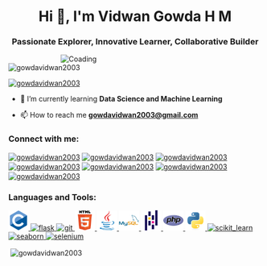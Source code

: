 <h1 align="center">Hi 👋, I'm Vidwan Gowda H M</h1>
<h3 align="center">Passionate Explorer, Innovative Learner, Collaborative Builder</h3>
<img align="right" alt="Coading" width=400 src="https://www.google.com/url?sa=i&url=https%3A%2F%2Fwww.pinterest.com%2Fpin%2Fcoding-gif-coding-discover-share-gifs--858428378991517366%2F&psig=AOvVaw3NO1LBJvP2H3N0iBBLOEhd&ust=1704825559747000&source=images&cd=vfe&opi=89978449&ved=0CBEQjRxqFwoTCLDQk6e4zoMDFQAAAAAdAAAAABAZ">


<p align="left"> <img src="https://komarev.com/ghpvc/?username=gowdavidwan2003&label=Profile%20views&color=0e75b6&style=flat" alt="gowdavidwan2003" /> </p>

<p align="left"> <a href="https://github.com/ryo-ma/github-profile-trophy"><img src="https://github-profile-trophy.vercel.app/?username=gowdavidwan2003" alt="gowdavidwan2003" /></a> </p>

- 🌱 I’m currently learning **Data Science and Machine Learning**

- 📫 How to reach me **gowdavidwan2003@gmail.com**

<h3 align="left">Connect with me:</h3>
<p align="left">
<a href="https://linkedin.com/in/gowdavidwan2003" target="blank"><img align="center" src="https://raw.githubusercontent.com/rahuldkjain/github-profile-readme-generator/master/src/images/icons/Social/linked-in-alt.svg" alt="gowdavidwan2003" height="30" width="40" /></a>
<a href="https://kaggle.com/gowdavidwan2003" target="blank"><img align="center" src="https://raw.githubusercontent.com/rahuldkjain/github-profile-readme-generator/master/src/images/icons/Social/kaggle.svg" alt="gowdavidwan2003" height="30" width="40" /></a>
<a href="https://instagram.com/gowdavidwan2003" target="blank"><img align="center" src="https://raw.githubusercontent.com/rahuldkjain/github-profile-readme-generator/master/src/images/icons/Social/instagram.svg" alt="gowdavidwan2003" height="30" width="40" /></a>
<a href="https://www.codechef.com/users/gowdavidwan2003" target="blank"><img align="center" src="https://cdn.jsdelivr.net/npm/simple-icons@3.1.0/icons/codechef.svg" alt="gowdavidwan2003" height="30" width="40" /></a>
<a href="https://www.hackerrank.com/gowdavidwan2003" target="blank"><img align="center" src="https://raw.githubusercontent.com/rahuldkjain/github-profile-readme-generator/master/src/images/icons/Social/hackerrank.svg" alt="gowdavidwan2003" height="30" width="40" /></a>
<a href="https://codeforces.com/profile/gowdavidwan2003" target="blank"><img align="center" src="https://raw.githubusercontent.com/rahuldkjain/github-profile-readme-generator/master/src/images/icons/Social/codeforces.svg" alt="gowdavidwan2003" height="30" width="40" /></a>
<a href="https://www.leetcode.com/gowdavidwan2003" target="blank"><img align="center" src="https://raw.githubusercontent.com/rahuldkjain/github-profile-readme-generator/master/src/images/icons/Social/leet-code.svg" alt="gowdavidwan2003" height="30" width="40" /></a>
</p>

<h3 align="left">Languages and Tools:</h3>
<p align="left"> <a href="https://www.cprogramming.com/" target="_blank" rel="noreferrer"> <img src="https://raw.githubusercontent.com/devicons/devicon/master/icons/c/c-original.svg" alt="c" width="40" height="40"/> </a> <a href="https://flask.palletsprojects.com/" target="_blank" rel="noreferrer"> <img src="https://www.vectorlogo.zone/logos/pocoo_flask/pocoo_flask-icon.svg" alt="flask" width="40" height="40"/> </a> <a href="https://git-scm.com/" target="_blank" rel="noreferrer"> <img src="https://www.vectorlogo.zone/logos/git-scm/git-scm-icon.svg" alt="git" width="40" height="40"/> </a> <a href="https://www.w3.org/html/" target="_blank" rel="noreferrer"> <img src="https://raw.githubusercontent.com/devicons/devicon/master/icons/html5/html5-original-wordmark.svg" alt="html5" width="40" height="40"/> </a> <a href="https://www.java.com" target="_blank" rel="noreferrer"> <img src="https://raw.githubusercontent.com/devicons/devicon/master/icons/java/java-original.svg" alt="java" width="40" height="40"/> </a> <a href="https://www.mysql.com/" target="_blank" rel="noreferrer"> <img src="https://raw.githubusercontent.com/devicons/devicon/master/icons/mysql/mysql-original-wordmark.svg" alt="mysql" width="40" height="40"/> </a> <a href="https://pandas.pydata.org/" target="_blank" rel="noreferrer"> <img src="https://raw.githubusercontent.com/devicons/devicon/2ae2a900d2f041da66e950e4d48052658d850630/icons/pandas/pandas-original.svg" alt="pandas" width="40" height="40"/> </a> <a href="https://www.php.net" target="_blank" rel="noreferrer"> <img src="https://raw.githubusercontent.com/devicons/devicon/master/icons/php/php-original.svg" alt="php" width="40" height="40"/> </a> <a href="https://www.python.org" target="_blank" rel="noreferrer"> <img src="https://raw.githubusercontent.com/devicons/devicon/master/icons/python/python-original.svg" alt="python" width="40" height="40"/> </a> <a href="https://scikit-learn.org/" target="_blank" rel="noreferrer"> <img src="https://upload.wikimedia.org/wikipedia/commons/0/05/Scikit_learn_logo_small.svg" alt="scikit_learn" width="40" height="40"/> </a> <a href="https://seaborn.pydata.org/" target="_blank" rel="noreferrer"> <img src="https://seaborn.pydata.org/_images/logo-mark-lightbg.svg" alt="seaborn" width="40" height="40"/> </a> <a href="https://www.selenium.dev" target="_blank" rel="noreferrer"> <img src="https://raw.githubusercontent.com/detain/svg-logos/780f25886640cef088af994181646db2f6b1a3f8/svg/selenium-logo.svg" alt="selenium" width="40" height="40"/> </a> </p>

<p>&nbsp;<img align="center" src="https://github-readme-stats.vercel.app/api?username=gowdavidwan2003&show_icons=true&locale=en" alt="gowdavidwan2003" /></p>
